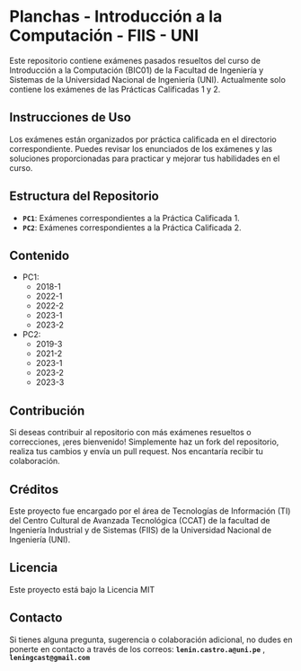 # Planchas - Introducción a la Computación - FIIS - UNI

Este repositorio contiene exámenes pasados resueltos del curso de Introducción a la Computación (BIC01) de la Facultad de Ingeniería y Sistemas de la Universidad Nacional de Ingeniería (UNI). Actualmente solo contiene los exámenes de las Prácticas Calificadas 1 y 2.

## Instrucciones de Uso

Los exámenes están organizados por práctica calificada en el directorio correspondiente. Puedes revisar los enunciados de los exámenes y las soluciones proporcionadas para practicar y mejorar tus habilidades en el curso.

## Estructura del Repositorio

- **`PC1`**: Exámenes correspondientes a la Práctica Calificada 1.
- **`PC2`**: Exámenes correspondientes a la Práctica Calificada 2.

## Contenido

- PC1:
  - 2018-1
  - 2022-1
  - 2022-2
  - 2023-1
  - 2023-2
- PC2:
  - 2019-3
  - 2021-2
  - 2023-1
  - 2023-2
  - 2023-3

## Contribución

Si deseas contribuir al repositorio con más exámenes resueltos o correcciones, ¡eres bienvenido! Simplemente haz un fork del repositorio, realiza tus cambios y envía un pull request. Nos encantaría recibir tu colaboración.

## Créditos

Este proyecto fue encargado por el área de Tecnologías de Información (TI) del Centro Cultural de Avanzada Tecnológica (CCAT) de la facultad de Ingeniería Industrial y de Sistemas (FIIS) de la Universidad Nacional de Ingeniería (UNI).

## Licencia

Este proyecto está bajo la Licencia MIT

## Contacto

Si tienes alguna pregunta, sugerencia o colaboración adicional, no dudes en ponerte en contacto a través de los correos: **`lenin.castro.a@uni.pe`** , **`leningcast@gmail.com`**
